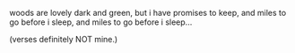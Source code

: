 woods are lovely dark and green, but i have promises to keep, 
and miles to go before i sleep, 
and miles to go before i sleep... 

(verses definitely NOT mine.)

<!---
EmorBeehech/EmorBeehech is a ✨ special ✨ repository because its `README.md` (this file) appears on your GitHub profile.
You can click the Preview link to take a look at your changes.
--->
